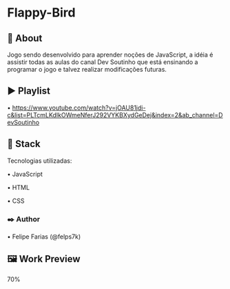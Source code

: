 # Flappy-Bird

## 📖 About

Jogo sendo desenvolvido para aprender noções de JavaScript, a idéia é assistir todas as aulas do canal Dev Soutinho que está ensinando a programar o jogo e talvez realizar modificações futuras.

## ▶️ Playlist

• https://www.youtube.com/watch?v=jOAU81jdi-c&list=PLTcmLKdIkOWmeNferJ292VYKBXydGeDej&index=2&ab_channel=DevSoutinho

## 🔧 Stack
Tecnologias utilizadas:

• JavaScript

• HTML

• CSS

### ✒️ Author

• Felipe Farias (@felps7k)

## 🖼 Work Preview

70%
